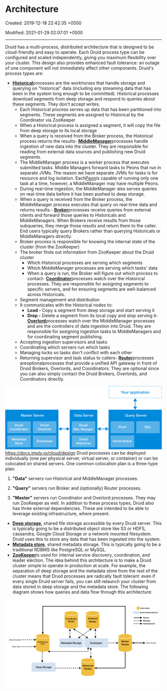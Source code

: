 # Architecture

Created: 2019-12-18 22:42:35 +0500

Modified: 2021-01-29 02:07:01 +0500

---

Druid has a multi-process, distributed architecture that is designed to be cloud-friendly and easy to operate. Each Druid process type can be configured and scaled independently, giving you maximum flexibility over your cluster. This design also provides enhanced fault tolerance: an outage of one component will not immediately affect other components.
Druid's process types are:
-   [**Historical**](http://druid.io/docs/latest/design/historical.html)processes are the workhorses that handle storage and querying on "historical" data (including any streaming data that has been in the system long enough to be committed). Historical processes download segments from deep storage and respond to queries about these segments. They don't accept writes.
    -   Each Historical process serves up data that has been partitioned into segments. These segments are assigned to Historical by the Coordinator via ZooKeeper
    -   When a Historical process is assigned a segment, it will copy the file from deep storage to its local storage
    -   When a query is received from the Broker process, the Historical process returns the results-   [**MiddleManager**](http://druid.io/docs/latest/design/middlemanager.html)processes handle ingestion of new data into the cluster. They are responsible for reading from external data sources and publishing new Druid segments.
    -   The MiddleManager process is a worker process that executes submitted tasks. Middle Managers forward tasks to Peons that run in separate JVMs. The reason we have separate JVMs for tasks is for resource and log isolation. Each[Peon](https://druid.apache.org/docs/latest/design/peons.html)is capable of running only one task at a time, however, a MiddleManager may have multiple Peons.
    -   During real-time ingestion, the MiddleManager also serves queries on real-time data before it has been pushed to deep storage.
    -   When a query is received from the Broker process, the MiddleManager process executes that query on real-time data and returns results.-   [**Broker**](http://druid.io/docs/latest/design/broker.html)processes receive queries from external clients and forward those queries to Historicals and MiddleManagers. When Brokers receive results from those subqueries, they merge those results and return them to the caller. End users typically query Brokers rather than querying Historicals or MiddleManagers directly.
    -   Broker process is responsible for knowing the internal state of the cluster (from the ZooKeeper)
    -   The broker finds out information from ZooKeeper about the Druid cluster
        -   Which Historical processes are serving which segments
        -   Which MiddleManager processes are serving which tasks' data
        -   When a query is run, the Broker will figure out which process to contact-   [**Coordinator**](http://druid.io/docs/latest/design/coordinator.html)processes watch over the Historical processes. They are responsible for assigning segments to specific servers, and for ensuring segments are well-balanced across Historicals.
    -   Segment management and distribution
    -   It communicates with the Historical nodes to:
        -   **Load -** Copy a segment from deep storage and start serving it
        -   **Drop -** Delete a segment from its local copy and stop serving it-   [**Overlord**](http://druid.io/docs/latest/design/overlord.html)processes watch over the MiddleManager processes and are the controllers of data ingestion into Druid. They are responsible for assigning ingestion tasks to MiddleManagers and for coordinating segment publishing.
    -   Accepting ingestion supervisors and tasks
    -   Coordinating which servers run which tasks
    -   Managing locks so tasks don't conflict with each other
    -   Returning supervisor and task status to callers-   [**Router**](http://druid.io/docs/latest/development/router.html)processes areoptionalprocesses that provide a unified API gateway in front of Druid Brokers, Overlords, and Coordinators. They are optional since you can also simply contact the Druid Brokers, Overlords, and Coordinators directly.

![Diagram](media/Druid_Architecture-image1.png)
<https://docs.imply.io/cloud/design>
Druid processes can be deployed individually (one per physical server, virtual server, or container) or can be colocated on shared servers. One common colocation plan is a three-type plan:

1.  **"Data"** servers run Historical and MiddleManager processes.

2.  **"Query"** servers run Broker and (optionally) Router processes.

3.  **"Master"** servers run Coordinator and Overlord processes. They may run ZooKeeper as well.
In addition to these process types, Druid also has three external dependencies. These are intended to be able to leverage existing infrastructure, where present.
-   **[Deep storage](http://druid.io/docs/latest/design/index.html#deep-storage),** shared file storage accessible by every Druid server. This is typically going to be a distributed object store like S3 or HDFS, cassandra, Google Cloud Storage or a network mounted filesystem. Druid uses this to store any data that has been ingested into the system.
-   [**Metadata store**](http://druid.io/docs/latest/design/index.html#metadata-storage), shared metadata storage. This is typically going to be a traditional RDBMS like PostgreSQL or MySQL.
-   [**ZooKeeper**](http://druid.io/docs/latest/design/index.html#zookeeper)is used for internal service discovery, coordination, and leader election.
The idea behind this architecture is to make a Druid cluster simple to operate in production at scale. For example, the separation of deep storage and the metadata store from the rest of the cluster means that Druid processes are radically fault tolerant: even if every single Druid server fails, you can still relaunch your cluster from data stored in deep storage and the metadata store.
The following diagram shows how queries and data flow through this architecture:

![Coordinator Nodes Overlord Nodes Druid nodes External Dependencies Metadata Data/Segments Client Queries Streaming Data Nodes MiddleManager Nodes 1 1 1 Deep Storage Metadata Storage Zookeeper Historical Broker Nodes Batch ](media/Druid_Architecture-image2.png)